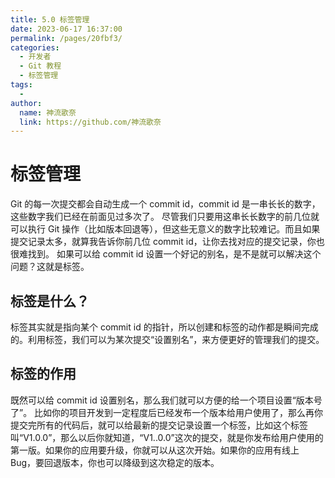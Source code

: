 ```yaml
---
title: 5.0 标签管理
date: 2023-06-17 16:37:00
permalink: /pages/20fbf3/
categories:
  - 开发者
  - Git 教程
  - 标签管理
tags:
  - 
author: 
  name: 神流歌奈
  link: https://github.com/神流歌奈
---
```

# 标签管理

Git 的每一次提交都会自动生成一个  commit id，commit id 是一串长长的数字，这些数字我们已经在前面见过多次了。
尽管我们只要用这串长长数字的前几位就可以执行 Git 操作（比如版本回退等），但这些无意义的数字比较难记。而且如果提交记录太多，就算我告诉你前几位 commit id，让你去找对应的提交记录，你也很难找到。
如果可以给 commit id 设置一个好记的别名，是不是就可以解决这个问题？这就是标签。

## 标签是什么？

标签其实就是指向某个 commit id 的指针，所以创建和标签的动作都是瞬间完成的。利用标签，我们可以为某次提交“设置别名”，来方便更好的管理我们的提交。
## 标签的作用

既然可以给 commit id 设置别名，那么我们就可以方便的给一个项目设置“版本号了”。
比如你的项目开发到一定程度后已经发布一个版本给用户使用了，那么再你提交完所有的代码后，就可以给最新的提交记录设置一个标签，比如这个标签叫“V1.0.0”，那么以后你就知道，“V1..0.0”这次的提交，就是你发布给用户使用的第一版。如果你的应用要升级，你就可以从这次开始。如果你的应用有线上 Bug，要回退版本，你也可以降级到这次稳定的版本。
